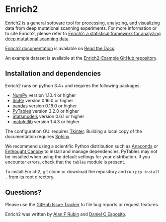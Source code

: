 Enrich2
=======

Enrich2 is a general software tool for processing, analyzing, and visualizing data from deep mutational scanning experiments. For more information or to cite Enrich2, please refer to [Enrich2: a statistical framework for analyzing deep mutational scanning data](http://biorxiv.org).

[Enrich2 documentation](https://enrich2.readthedocs.io) is available on [Read the Docs](https://readthedocs.org/).

An example dataset is available at the [Enrich2-Example GitHub repository](https://github.com/FowlerLab/Enrich2-Example/).

Installation and dependencies
-----------------------------

Enrich2 runs on python 3.4+ and requires the following packages:

* [NumPy](http://www.numpy.org/) version 1.10.4 or higher
* [SciPy](http://www.scipy.org/) version 0.16.0 or higher
* [pandas](http://pandas.pydata.org/) version 0.18.0 or higher
* [PyTables](http://www.pytables.org/) version 3.2.0 or higher
* [Statsmodels](http://statsmodels.sourceforge.net/) version 0.6.1 or higher
* [matplotlib](http://matplotlib.org/) version 1.4.3 or higher

The configuration GUI requires [Tkinter](https://docs.python.org/2/library/tkinter.html). Building a local copy of the documentation requires [Sphinx](http://sphinx-doc.org/).

We recommend using a scientific Python distribution such as [Anaconda](https://store.continuum.io/cshop/anaconda/) or [Enthought Canopy](https://www.enthought.com/products/canopy/) to install and manage dependencies. PyTables may not be installed when using the default settings for your distribution. If you encounter errors, check that the `tables` module is present. 

To install Enrich2, git clone or download the repository and run `pip install .` from its root directory.

Questions?
----------

Please use the [GitHub Issue Tracker](https://github.com/FowlerLab/Enrich2/issues) to file bug reports or request features. 

Enrich2 was written by [Alan F Rubin](mailto:alan.rubin@wehi.edu.au) and [Daniel C Esposito](mailto:esposito.d@wehi.edu.au).
